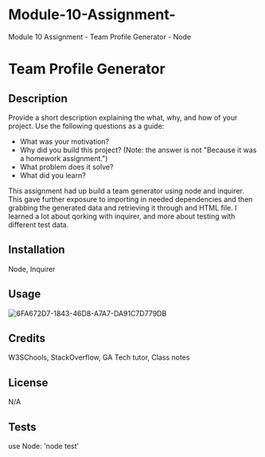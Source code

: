 # Module-10-Assignment-
Module 10 Assignment - Team Profile Generator - Node 

# Team Profile Generator

## Description

Provide a short description explaining the what, why, and how of your project. Use the following questions as a guide:

- What was your motivation?
- Why did you build this project? (Note: the answer is not "Because it was a homework assignment.")
- What problem does it solve?
- What did you learn?

This assignment had up build a team generator using node and inquirer. This gave further exposure to importing in needed dependencies and then grabbing the generated data and retrieving it through and HTML file. I learned a lot about qorking with inquirer, and more about testing with different test data. 


## Installation

Node, Inquirer

## Usage

![6FA672D7-1843-46D8-A7A7-DA91C7D779DB](https://user-images.githubusercontent.com/112831268/202873880-410c2d35-db12-42b1-871d-1bd3d106a6b9.jpeg)

## Credits

W3SChools, StackOverflow, GA Tech tutor, Class notes 

## License

N/A

## Tests

use Node: 'node test'
